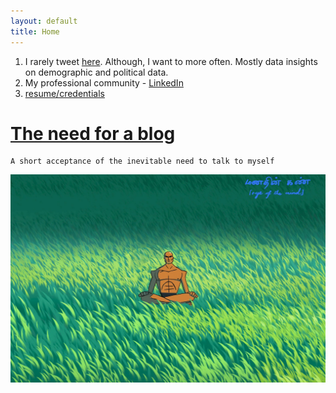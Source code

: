 ```yaml
---
layout: default
title: Home
---
```


1. I rarely tweet [here](https://twitter.com/nishzsche). Although, I want to more often. Mostly data insights on demographic and political data.
2. My professional community - [LinkedIn](https://www.linkedin.com/in/nishanthrajamani/)
3. [resume/credentials](https://nishzsche.notion.site/Nishanth-Pradeep-Raj-1fb160f445684ba789b900fa3b566631?pvs=4)

# [The need for a blog](_posts\2024_03_02-My_first_post.html)
    
    A short acceptance of the inevitable need to talk to myself

![cover_pic](assets\images\soul_of_the_mind.jpg "cover picture")
